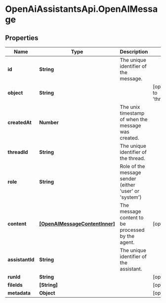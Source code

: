 # OpenAiAssistantsApi.OpenAIMessage

## Properties

Name | Type | Description | Notes
------------ | ------------- | ------------- | -------------
**id** | **String** | The unique identifier of the message. | 
**object** | **String** |  | [optional] [default to &#39;thread.message&#39;]
**createdAt** | **Number** | The unix timestamp of when the message was created. | 
**threadId** | **String** | The unique identifier of the thread. | 
**role** | **String** | Role of the message sender (either &#39;user&#39; or &#39;system&#39;) | 
**content** | [**[OpenAIMessageContentInner]**](OpenAIMessageContentInner.md) | The message content to be processed by the agent. | [optional] 
**assistantId** | **String** | The unique identifier of the assistant. | 
**runId** | **String** |  | [optional] 
**fileIds** | **[String]** |  | [optional] 
**metadata** | **Object** |  | [optional] 


